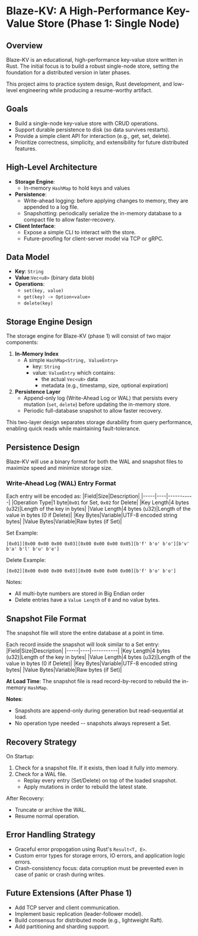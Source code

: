 # Blaze-KV: A High-Performance Key-Value Store (Phase 1: Single Node)

## Overview

Blaze-KV is an educational, high-performance key-value store written in Rust.
The initial focus is to build a robust single-node store, setting the foundation
for a distributed version in later phases.

This project aims to practice system design, Rust development, and low-level
engineering while producing a resume-worthy artifact.

## Goals

- Build a single-node key-value store with CRUD operations.
- Support durable persistence to disk (so data survives restarts).
- Provide a simple client API for interaction (e.g., get, set, delete).
- Prioritize correctness, simplicity, and extensibility for future distributed
  features.

## High-Level Architecture

- **Storage Engine**:
    - In-memory `HashMap` to hold keys and values
- **Persistence**:
    - Write-ahead logging: before applying changes to memory, they are appended
      to a log file.
    - Snapshotting: periodically serialize the in-memory database to a compact
      file to allow faster-recovery.
- **Client Interface**:
    - Expose a simple CLI to interact with the store.
    - Future-proofing for client-server model via TCP or gRPC.
    
## Data Model

- **Key**: `String`
- **Value**:`Vec<u8>` (binary data blob)
- **Operations**:
    - `set(key, value)`
    - `get(key) -> Option<value>`
    - `delete(key)`

## Storage Engine Design

The storage engine for Blaze-KV (phase 1) will consist of two major components:

1. **In-Memory Index**
    - A simple `HashMap<String, ValueEntry>`
        - key: `String`
        - value: `ValueEntry` which contains:
            - the actual `Vec<u8>` data
            - metadata (e.g., timestamp, size, optional expiration)
2. **Persistence Layer**
    - Append-only log (Write-Ahead Log or WAL) that persists every mutation
      (`set`, `delete`) before updating the in-memory store.
    - Periodic full-database snapshot to allow faster recovery.

This two-layer design separates storage durability from query performance,
enabling quick reads while maintaining fault-tolerance.

## Persistence Design

Blaze-KV will use a binary format for both the WAL and snapshot files to
maximize speed and minimize storage size.

### Write-Ahead Log (WAL) Entry Format

Each entry will be encoded as:
|Field|Size|Description|
|-----|----|-----------|
|Operation Type|1 byte|`0x01` for Set, `0x02` for Delete|
|Key Length|4 bytes (u32)|Length of the key in bytes|
|Value Length|4 bytes (u32)|Length of the value in bytes (0 if Delete)|
|Key Bytes|Variable|UTF-8 encoded string bytes|
|Value Bytes|Variable|Raw bytes (if Set)|

Set Example:
```
[0x01][0x00 0x00 0x00 0x03][0x00 0x00 0x00 0x05][b'f' b'o' b'o'][b'v' b'a' b'l' b'u' b'e']
```

Delete Example:
```
[0x02][0x00 0x00 0x00 0x03][0x00 0x00 0x00 0x00][b'f' b'o' b'o']
```

Notes:
- All multi-byte numbers are stored in Big Endian order
- Delete entries have a `Value Length` of `0` and no value bytes.

## Snapshot File Format

The snapshot file will store the entire database at a point in time.

Each record inside the snapshot will look similar to a Set entry:
|Field|Size|Description|
|-----|----|-----------|
|Key Length|4 bytes (u32)|Length of the key in bytes|
|Value Length|4 bytes (u32)|Length of the value in bytes (0 if Delete)|
|Key Bytes|Variable|UTF-8 encoded string bytes|
|Value Bytes|Variable|Raw bytes (if Set)|

**At Load Time**:
The snapshot file is read record-by-record to rebuild the in-memory `HashMap`.

**Notes**:
- Snapshots are append-only during generation but read-sequential at load.
- No operation type needed -- snapshots always represent a Set.

## Recovery Strategy

On Startup:
1. Check for a snapshot file. If it exists, then load it fully into memory.
2. Check for a WAL file.
    - Replay every entry (Set/Delete) on top of the loaded snapshot.
    - Apply mutations in order to rebuild the latest state.

After Recovery:
- Truncate or archive the WAL.
- Resume normal operation.

## Error Handling Strategy

- Graceful error propogation using Rust's `Result<T, E>`.
- Custom error types for storage errors, IO errors, and application logic
  errors.
- Crash-consistency focus: data corruption must be prevented even in case of
  panic or crash during writes.

## Future Extensions (After Phase 1)

- Add TCP server and client communication.
- Implement basic replication (leader-follower model).
- Build consensus for distributed mode (e.g., lightweight Raft).
- Add partitioning and sharding support.
